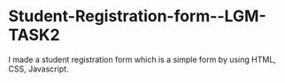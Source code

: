 # Student-Registration-form--LGM-TASK2
I made a student registration form which is a simple form by using HTML, CSS, Javascript.
